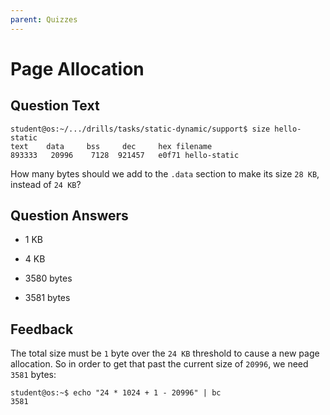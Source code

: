 ```yaml
---
parent: Quizzes
---
```


# Page Allocation

## Question Text

```console
student@os:~/.../drills/tasks/static-dynamic/support$ size hello-static
text    data     bss     dec     hex filename
893333   20996    7128  921457   e0f71 hello-static
```

How many bytes should we add to the `.data` section to make its size `28 KB`, instead of `24 KB`?

## Question Answers

- 1 KB

- 4 KB

- 3580 bytes

+ 3581 bytes

## Feedback

The total size must be `1` byte over the `24 KB` threshold to cause a new page allocation.
So in order to get that past the current size of `20996`, we need `3581` bytes:

```console
student@os:~$ echo "24 * 1024 + 1 - 20996" | bc
3581
```
